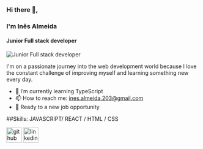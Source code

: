 ### Hi there 👋, 
### I'm Inês Almeida
#### Junior Full stack developer
![Junior Full stack developer](https://arturssmirnovs.github.io/github-profile-readme-generator/images/banner.png)

I'm on a passionate journey into the web development world because I love the constant challenge of improving myself and learning something new every day.

- 🌱 I’m currently learning TypeScript 
- 📫 How to reach me: ines.almeida.203@gmail.com 
- 📌 Ready to a new job opportunity

##Skills: 
JAVASCRIPT/ REACT / HTML / CSS


[<img src='https://cdn.jsdelivr.net/npm/simple-icons@3.0.1/icons/github.svg' alt='github' height='40'>](https://github.com/InesAlmeida-91)  [<img src='https://cdn.jsdelivr.net/npm/simple-icons@3.0.1/icons/linkedin.svg' alt='linkedin' height='40'>](https://www.linkedin.com/in/inês-almeida-web-developer/)  

